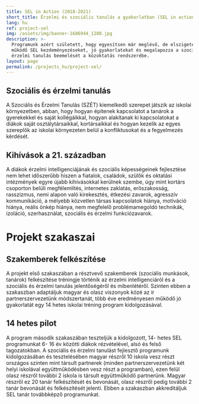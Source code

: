```yaml
---
title: SEL in Action (2018-2021)
short_title: Érzelmi és szociális tanulás a gyakorlatban (SEL in action (2018-21)
lang: hu
ref: project-sel
img: /assets/img/banner-1686944_1280.jpg
description: >-
  Programunk azért született, hogy egyesítsen már meglévő, de elszigetelten
  működő SEL kezdeményezéseket, jó gyakorlatokat és megalapozza a szociális és
  érzelmi tanulás beemelését a közoktatás rendszerébe. 
layout: page
permalink: /projects_hu/project-sel/
---
```

## Szociális és érzelmi tanulás

A Szociális és Érzelmi Tanulás (SZÉT) kiemelkedő szerepet játszik az iskolai környezetben, abban, hogy hogyan építenek kapcsolatot a tanárok a gyerekekkel és saját kollégáikkal, hogyan alakítanak ki kapcsolatokat a diákok saját osztálytársaikkal, kortársaikkal és hogyan kezelik az egyes szereplők az iskolai környezeten belül a konfliktusokat és a fegyelmezés kérdését.

## Kihívások a 21. században 

A diákok érzelmi intelligenciájának és szociális képességeinek fejlesztése nem lehet időszerűbb hiszen a fiatalok, családok, szülők és oktatási intézmények egyre újabb kihívásokkal kerülnek szembe, úgy mint kortárs csoporton belüli megfélemlítés, internetes zaklatás, erőszakosság, rasszizmus, nemi alapon való kirekesztés, étkezési zavarok, agresszív kommunikáció, a mélyebb közvetlen társas kapcsolatok hiánya, motiváció hiánya, reális önkép hiánya, nem megfelelő problémamegoldó technikák, izoláció, szerhasználat, szociális és érzelmi funkciózavarok.

# Projekt szakaszai

## Szakemberek felkészítése

A projekt első szakaszában a résztvevő szakemberek (szociális munkások, tanárok) felkészítése tréningje történik az érzelmi intelligenciáról és a szociális és érzelmi tanulás jelentőségéről és mibenlétéről. Szinten ebben a szakaszban adaptáljuk magyar és olasz viszonyok közé az ír partnerszervezetünk módszertanát, több éve eredményesen működő jó gyakorlatát egy 14 hetes iskolai tréning program kidolgozásával.

## 14 hetes pilot

A program második szakaszában teszteljük a kidolgozott, 14- hetes SEL programunkat 6- 16 év közötti diákok rézvételével, alsó és felső tagozatokban. A szociális és érzelmi tanulást fejlesztő programunk  kidolgozásában és tesztelésében magyar részről 10 iskola vesz részt országos szinten mint társult partnerek (minden partnerszervezetünk két helyi iskolával együttműködésben vesz részt a programban), ezen felül olasz részről további 2 iskola is társult együttműködő partnerünk. Magyar részről ez 20 tanár felkészítését és bevonását, olasz részről pedig további 2 tanár bevonását és felkészítését jelenti. Ebben a szakaszban akkreditáljuk SEL tanár továbbképző programunkat.
